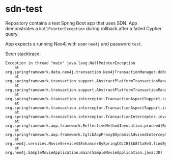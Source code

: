 # sdn-test

Repository contains a test Spring Boot app that uses SDN. App demonstrates a `NullPointerException` during rollback after a failed Cypher query.

App expects a running Neo4j with user `neo4j` and password `test`.

Seen stacktrace:

```
Exception in thread "main" java.lang.NullPointerException
	at org.springframework.data.neo4j.transaction.Neo4jTransactionManager.doRollback(Neo4jTransactionManager.java:275)
	at org.springframework.transaction.support.AbstractPlatformTransactionManager.processRollback(AbstractPlatformTransactionManager.java:853)
	at org.springframework.transaction.support.AbstractPlatformTransactionManager.rollback(AbstractPlatformTransactionManager.java:830)
	at org.springframework.transaction.interceptor.TransactionAspectSupport.completeTransactionAfterThrowing(TransactionAspectSupport.java:522)
	at org.springframework.transaction.interceptor.TransactionAspectSupport.invokeWithinTransaction(TransactionAspectSupport.java:286)
	at org.springframework.transaction.interceptor.TransactionInterceptor.invoke(TransactionInterceptor.java:96)
	at org.springframework.aop.framework.ReflectiveMethodInvocation.proceed(ReflectiveMethodInvocation.java:179)
	at org.springframework.aop.framework.CglibAopProxy$DynamicAdvisedInterceptor.intercept(CglibAopProxy.java:656)
	at org.neo4j.services.MovieService$$EnhancerBySpringCGLIB$$b8f1a8e3.findByTitle(<generated>)
	at org.neo4j.SampleMovieApplication.main(SampleMovieApplication.java:30)
```
